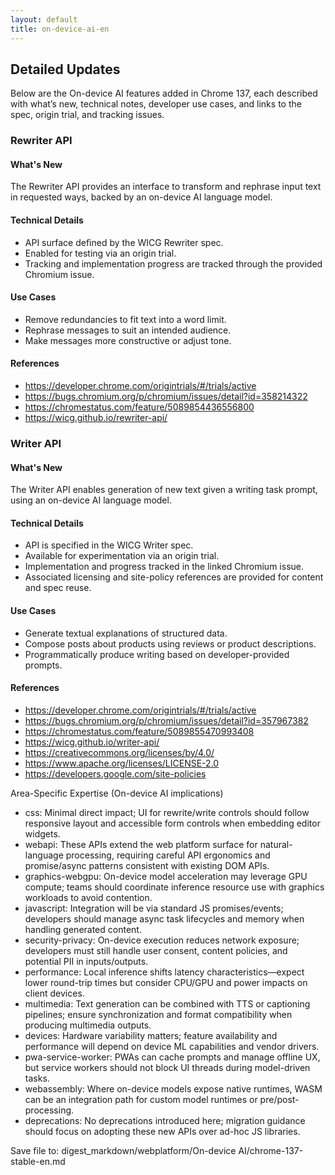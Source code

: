 ```yaml
---
layout: default
title: on-device-ai-en
---
```


## Detailed Updates

Below are the On-device AI features added in Chrome 137, each described with what’s new, technical notes, developer use cases, and links to the spec, origin trial, and tracking issues.

### Rewriter API

#### What's New
The Rewriter API provides an interface to transform and rephrase input text in requested ways, backed by an on-device AI language model.

#### Technical Details
- API surface defined by the WICG Rewriter spec.
- Enabled for testing via an origin trial.
- Tracking and implementation progress are tracked through the provided Chromium issue.

#### Use Cases
- Remove redundancies to fit text into a word limit.
- Rephrase messages to suit an intended audience.
- Make messages more constructive or adjust tone.

#### References
- https://developer.chrome.com/origintrials/#/trials/active
- https://bugs.chromium.org/p/chromium/issues/detail?id=358214322
- https://chromestatus.com/feature/5089854436556800
- https://wicg.github.io/rewriter-api/

### Writer API

#### What's New
The Writer API enables generation of new text given a writing task prompt, using an on-device AI language model.

#### Technical Details
- API is specified in the WICG Writer spec.
- Available for experimentation via an origin trial.
- Implementation and progress tracked in the linked Chromium issue.
- Associated licensing and site-policy references are provided for content and spec reuse.

#### Use Cases
- Generate textual explanations of structured data.
- Compose posts about products using reviews or product descriptions.
- Programmatically produce writing based on developer-provided prompts.

#### References
- https://developer.chrome.com/origintrials/#/trials/active
- https://bugs.chromium.org/p/chromium/issues/detail?id=357967382
- https://chromestatus.com/feature/5089855470993408
- https://wicg.github.io/writer-api/
- https://creativecommons.org/licenses/by/4.0/
- https://www.apache.org/licenses/LICENSE-2.0
- https://developers.google.com/site-policies

Area-Specific Expertise (On-device AI implications)

- css: Minimal direct impact; UI for rewrite/write controls should follow responsive layout and accessible form controls when embedding editor widgets.
- webapi: These APIs extend the web platform surface for natural-language processing, requiring careful API ergonomics and promise/async patterns consistent with existing DOM APIs.
- graphics-webgpu: On-device model acceleration may leverage GPU compute; teams should coordinate inference resource use with graphics workloads to avoid contention.
- javascript: Integration will be via standard JS promises/events; developers should manage async task lifecycles and memory when handling generated content.
- security-privacy: On-device execution reduces network exposure; developers must still handle user consent, content policies, and potential PII in inputs/outputs.
- performance: Local inference shifts latency characteristics—expect lower round-trip times but consider CPU/GPU and power impacts on client devices.
- multimedia: Text generation can be combined with TTS or captioning pipelines; ensure synchronization and format compatibility when producing multimedia outputs.
- devices: Hardware variability matters; feature availability and performance will depend on device ML capabilities and vendor drivers.
- pwa-service-worker: PWAs can cache prompts and manage offline UX, but service workers should not block UI threads during model-driven tasks.
- webassembly: Where on-device models expose native runtimes, WASM can be an integration path for custom model runtimes or pre/post-processing.
- deprecations: No deprecations introduced here; migration guidance should focus on adopting these new APIs over ad-hoc JS libraries.

Save file to: digest_markdown/webplatform/On-device AI/chrome-137-stable-en.md
